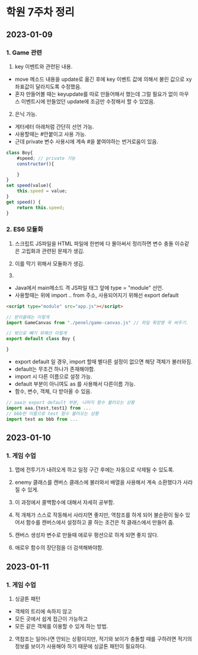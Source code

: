 # 학원 7주차 정리

## 2023-01-09

### 1. Game 관련

1. key 이벤트와 관련된 내용.
- move 메소드 내용을 update로 옮긴 후에 key 이벤트 값에 의해서 불린 값으로 xy 좌표값이 달라지도록 수정했음.
- 혼자 만들어볼 때는 keyupdate를 따로 만들어해서 했는데 그럴 필요가 없이 마우스 이벤트시에 만들었던 update에 조금만 수정해서 할 수 있었음.

2. 은닉 가능.
- 게터세터 아래처럼 간단히 선언 가능. 
- 사용할때는 #안붙이고 사용 가능.
- 근데 private 변수 사용시에 계속 #을 붙여야하는 번거로움이 있음.
```Javascript
class Boy{
    #speed; // private 기능
    constructor(){

    }
}
set speed(value){
    this.speed = value;
}
get speed() {
    return this.speed;
}
```
### 2. ES6 모듈화

1. 스크립트 JS파일을 HTML 파일에 한번에 다 몰아써서 정리하면 변수 충돌 이슈같은 고립화과 관련된 문제가 생김.

2. 이를 막기 위해서 모듈화가 생김.

3. 
- Java에서 main메소드 격 JS파일 태그 앞에 type = "module" 선언.
- 사용할때는 위에 import .. from 주소, 사용되어지기 위해선 export default

```Html
<script type="module" src="app.js"></script>
```
```Javascript
// 받아올때는 이렇게
import GameCanvas from "./penel/game-canvas.js" // 파일 확장명 꼭 써주기.

// 밖으로 빼기 위해선 이렇게
export default class Boy {

}
```

- export default 일 경우, import 할때 별다른 설정이 없으면 해당 객체가 불러와짐.
- default는 무조건 하나가 존재해야함.
- import 시 다른 이름으로 설정 가능.
- default 부분이 아니여도 as 를 사용해서 다른이름 가능.
- 함수, 변수, 객체, 다 받아올 수 있음.

```Javascript
// aaa는 export default 부분, 나머지 함수 불러오는 상황
import aaa,{test,test1} from ...
// bbb란 이름으로 test 함수 불러오는 상황
import test as bbb from ...
```

## 2023-01-10
### 1. 게임 수업

1. 맵에 전투기가 내려오게 하고 일정 구간 후에는 자동으로 삭제될 수 있도록.

2. enemy 클래스를 캔버스 클래스에 불러와서 배열을 사용해서 계속 소환했다가 사라질 수 있게.

3. 이 과정에서 콜백함수에 대해서 자세히 공부함.

4. 적 개체가 스스로 작동해서 사라지면 좋지만, 역참조를 하게 되어 불순환이 될수 있어서 함수를 캔버스에서 설정하고 콜 하는 조건은 적 클래스에서 만들어 줌.

5. 캔버스 생성자 변수로 만들때 애로우 펑션으로 하게 되면 좋지 않다.

6. 애로우 함수의 장단점을 더 검색해봐야함.

## 2023-01-11
### 1. 게임 수업

1. 싱글톤 패턴
- 객체의 트리에 속하지 않고
- 모든 곳에서 쉽게 접근이 가능하고
- 모든 같은 객체를 이용할 수 있게 하는 방법.

2. 역참조는 일어나면 안되는 상황이지만, 적기와 보이가 충돌할 때를 구하려면 적기의 정보를 보이가 사용해야 하기 때문에 싱글톤 패턴이 필요하다.

